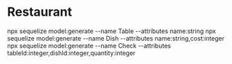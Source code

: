 # Restaurant

npx sequelize model:generate --name Table --attributes name:string
npx sequelize model:generate --name Dish --attributes name:string,cost:integer
npx sequelize model:generate --name Check --attributes tableId:integer,dishId:integer,quantity:integer
